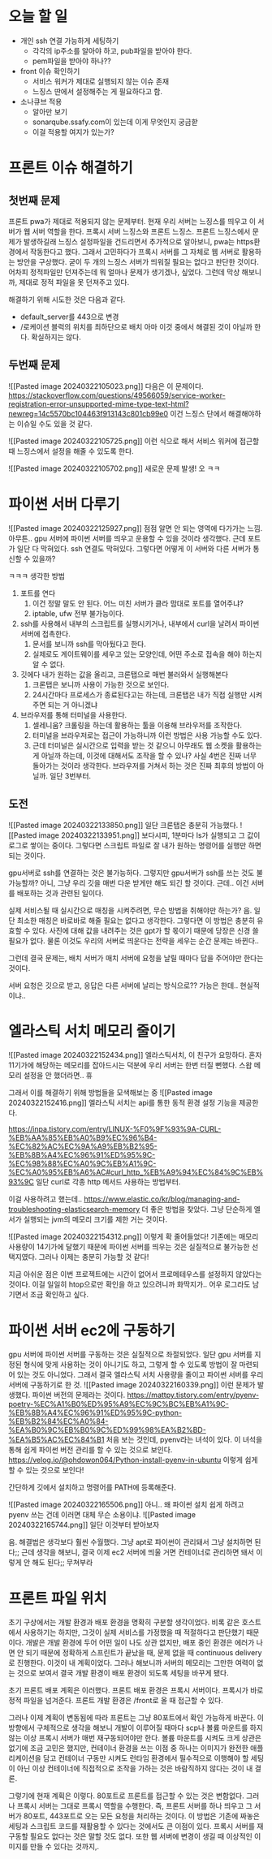 # 오늘 할 일
- 개인 ssh 연결  가능하게 세팅하기
	- 각각의 ip주소를 알아야 하고, pub파일을 받아야 한다.
	-  pem파일을 받아야 하나??
- front 이슈 확인하기
	- 서비스 워커가 제대로 실행되지 않는 이슈 존재
	- 느징스 딴에서 설정해주는 게 필요하다고 함.
- 소나큐브 적용
	- 알아만 보기
	- sonarqube.ssafy.com이 있는데 이게 무엇인지 궁금핟
	- 이걸 적용할 여지가 있는가?
# 프론트 이슈 해결하기
## 첫번째 문제
프론트 pwa가 제대로 적용되지 않는 문제부터.
현재 우리 서버는 느징스를 띄우고 이 서버가 웹 서버 역할을 한다.
프록시 서버 느징스와 프론트 느징스.
프론트 느징스에서 문제가 발생하길래 느징스 설정파일을 건드리면서 추가적으로 알아보니, pwa는 https환경에서 작동한다고 했다. 
그래서 고민하다가 프록시 서버를 그 자체로 웹 서버로 활용하는 방안을 구상했다.
굳이 두 개의 느징스 서버가 띄워질 필요는 없다고 판단한 것이다. 어차피 정적파일만 던져주는데 뭐 얼마나 문제가 생기겠나, 싶었다.
그런데 막상 해보니까, 제대로 정적 파일을 못 던져주고 있다.

해결하기 위해 시도한 것은 다음과 같다.
- default_server를 443으로 변경
- /로케이션 블럭의 위치를 최하단으로 배치
아마 이것 중에서 해결된 것이 아닐까 한다. 확실하지는 않다.
## 두번째 문제
![[Pasted image 20240322105023.png]]
다음은 이 문제이다.
https://stackoverflow.com/questions/49566059/service-worker-registration-error-unsupported-mime-type-text-html?newreg=14c5570bc104463f913143c801cb99e0
이건 느징스 단에서 해결해야하는 이슈일 수도 있을 것 같다. 

![[Pasted image 20240322105725.png]]
이런 식으로 해서 서비스 워커에 접근할 때 느징스에서 설정을 해줄 수 있도록 한다. 

![[Pasted image 20240322105702.png]]
새로운 문제 발생!
오 ㅋㅋ

# 파이썬 서버 다루기
![[Pasted image 20240322125927.png]]
점점 알면 안 되는 영역에 다가가는 느낌. 아무튼..
gpu  서버에 파이썬 서버를 띄우고 운용할 수 있을 것이라 생각했다. 근데 포트가 일단 다 막혀있다. 
ssh 연결도 막혀있다. 그렇다면 어떻게 이 서버와 다른 서버가 통신할 수 있을까?

ㅋㅋㅋ
생각한 방법
1. 포트를 연다
	1. 이건 정말 말도 안 된다. 어느 미친 서버가 클라 맘대로 포트를 열어주냐?
	2. iptable, ufw 전부 불가능이다.
2. ssh를 사용해서 내부의 스크립트를 실행시키거나, 내부에서 curl을 날려서 파이썬 서버에 접촉한다.
	1. 문서를 보니까 ssh를 막아뒀다고 한다.
	2. 실제로도 게이트웨이를 세우고 있는 모양인데, 어떤 주소로 접속을 해야 하는지 알 수 없다.
3. 깃에다 내가 원하는 값을 올리고, 크론탭으로 매번 불러와서 실행해본다
	1. 크론탭은 보니까 사용이 가능한 것으로 보인다. 
	2. 24시간마다 프로세스가 종료된다고는 하는데, 크론탭은 내가 직접 실행만 시켜주면 되는 거 아니겠냐
4. 브라우저를 통해 터미널을 사용한다.
	1. 셀레니움? 크롤링을 하는데 활용하는 툴을 이용해 브라우저를 조작한다.
	2. 터미널을 브라우저로는 접근이 가능하니까 이런 방법은 사용 가능할 수도 있다.
	3. 근데 터미널은 실시간으로 입력을 받는 것 같으니 아무래도 웹 소켓을 활용하는 게 아닐까 하는데, 이것에 대해서도 조작을 할 수 있나?
사실 4번은 진짜 너무 돌아가는 것이라 생각한다. 브라우저를 거쳐서 하는 것은 진짜 최후의 방법이 아닐까.
일단 3번부터.
## 도전
![[Pasted image 20240322133850.png]]
일단 크론탭은 충분히 가능했다.
![[Pasted image 20240322133951.png]]
보다시피, 1분마다 ls가 실행되고 그 값이 로그로 쌓이는 중이다.
그렇다면 스크립트 파일로 잘 내가 원하는 명령어를 실행만 하면 되는 것이다. 

gpu서버로 ssh를 연결하는 것은 불가능하다.
그렇지만 gpu서버가 ssh를 쓰는 것도 불가능할까?
아니, 그냥 우리 깃을 매번 다운 받게만 해도 되긴 할 것이다. 
근데.. 이건 서버를 배포하는 것과 관련된 일이다.

실제 서비스될 때 실시간으로 매칭을 시켜주려면, 무슨 방법을 취해야만 하는가?
음. 일단 최소한 매칭은 바로바로 해줄 필요는 없다고 생각한다. 
그렇다면 이 방법은 충분히 유효할 수 있다. 
사진에 대해 값을 내려주는 것은 gpt가 할 몫이기 때문에 당장은 신경 쓸 필요가 없다.
물론 이것도 우리의 서버로 띄운다는 전략을 세우는 순간 문제는 바뀐다..

그런데 결국 문제는, 배치 서버가 매치 서버에 요청을 날릴 때마다 답을 주어야만 한다는 것이다.

서버 요청은 깃으로 받고, 응답은 다른 서버에 날리는 방식으로??
가능은 한데.. 현실적이냐..

# 엘라스틱 서치 메모리 줄이기
![[Pasted image 20240322152434.png]]
엘라스틱서치, 이 친구가 요망하다.
혼자 11기가에 해당하는 메모리를 잡아드시는 덕분에 우리 서버는 한번 터질 뻔했다. 
스왑 메모리 설정을 안 했더라면.. 휴

그래서 이를 해결하기 위해 방법들을 모색해보는 중
![[Pasted image 20240322152416.png]]
엘라스틱 서치는 api를 통한 동적 환경 설정 기능을 제공한다. 

https://inpa.tistory.com/entry/LINUX-%F0%9F%93%9A-CURL-%EB%AA%85%EB%A0%B9%EC%96%B4-%EC%82%AC%EC%9A%A9%EB%B2%95-%EB%8B%A4%EC%96%91%ED%95%9C-%EC%98%88%EC%A0%9C%EB%A1%9C-%EC%A0%95%EB%A6%AC#curl_http_%EB%A9%94%EC%84%9C%EB%93%9C
일단 curl로 각종  http 메서드 사용하는 방법부터.

이걸 사용하려고 했는데..
https://www.elastic.co/kr/blog/managing-and-troubleshooting-elasticsearch-memory
더 좋은 방법을 찾았다. 
그냥 단순하게 엘서가 실행되는 jvm의 메모리 크기를 제한 거는 것이다. 

![[Pasted image 20240322154312.png]]
이렇게 확 줄어들었다!
기존에는 매모리 사용량이 14기가에 달했기 때문에 파이썬 서버를 띄우는 것은 실질적으로 불가능한 선택지였다.
그러나 이제는 충분히 가능할 것 같다!

지금 아쉬운 점은 이번 프로젝트에는 시간이 없어서 프로메테우스를 설정하지 않았다는 것이다.
이걸 일일히 htop으로만 확인을 하고 있으려니까 화딱지가.. 어우
로그라도 남기면서 조금 확인하고 싶다. 
# 파이썬 서버 ec2에 구동하기
gpu 서버에 파이썬 서버를 구동하는 것은 실질적으로 좌절되었다. 
일단 gpu 서버를 지정된 형식에 맞게 사용하는 것이 아니기도 하고, 그렇게 할 수 있도록 방법이 잘 마련되어 있는 것도 아니었다. 
그래서 결국 엘라스틱 서치 사용량을 줄이고 파이썬 서버를 우리 서버에 구동하기로 한 것.
![[Pasted image 20240322160339.png]]
이런 문제가 발생했다.
파이썬 버전의 문제라는 것이다.
https://mattpy.tistory.com/entry/pyenv-poetry-%EC%A1%B0%ED%95%A9%EC%9C%BC%EB%A1%9C-%EB%8B%A4%EC%96%91%ED%95%9C-python-%EB%B2%84%EC%A0%84-%EA%B0%9C%EB%B0%9C%ED%99%98%EA%B2%BD-%EA%B5%AC%EC%84%B1
처음 보는 것인데, pyenv라는 녀석이 있다. 이 녀석을 통해 쉽게 파이썬 버전 관리를 할 수 있는 것으로 보인다.
https://velog.io/@ohdowon064/Python-install-pyenv-in-ubuntu
이렇게 쉽게 할 수 있는 것으로 보인다!

간단하게 깃에서 설치하고 명령어를 PATH에 등록해준다.

![[Pasted image 20240322165506.png]]
아니.. 왜 파이썬 설치 쉽게 하려고 pyenv 쓰는 건데 이러면 대체 무슨 소용이냐.
![[Pasted image 20240322165744.png]]
일단 이것부터 받아보자

음. 해결법은 생각보다 훨씬 수월했다. 그냥 apt로 파이썬이 관리돼서 그냥 설치하면 된다;;
근데 생각을 해보니, 결국 이제 ec2 서버에 띄울 거면 컨테이너로 관리하면 돼서 이렇게 안 해도 된다;;
무쳐부라


# 프론트 파일 위치
초기 구상에서는 개발 환경과 배포 환경을 명확히 구분할 생각이었다.
비록 같은 호스트에서 사용하기는 하지만, 그것이 실제 서비스를 가정했을 때 적절하다고 판단했기 때문이다. 
개발은 개발 환경에 두어 어떤 일이 나도 상관 없지만, 배포 중인 환경은 에러가 나면 안 되기 때문에 정확하게 스프린트가 끝났을 때, 문제 없을 때 continuous delivery로 진행한다. 이것이 내 계획이었다. 
그러나 해보니까 서버의 메모리는 그만한 여력이 없는 것으로 보여서 결국 개발 환경이 배포 환경이 되도록 세팅을 바꾸게 됐다.

초기 프론트 배포 계획은 이러했다.
프론트 배포 환경은 프록시 서버이다. 프록시가 바로 정적 파일을 넘겨준다.
프론트 개발 환경은 /front로 올 때 접근할 수 있다. 

그러나 이제 계획이 변동됨에 따라 프론트는 그냥 80포트에서 확인 가능하게 바꾼다. 
이 방향에서 구체적으로 생각을 해보니 개발이 이루어질 때마다 scp나 볼륨 마운트를 하지 않는 이상 프록시 서버가 매번 재구동되어야만 한다. 
볼륨 마운트를 시켜도 크게 상관은 없기에 조금 고민은 했지만, 컨테이너 환경을 쓰는 이점 중 하나는 이미지가 완전한 애플리케이션을 담고 컨테이너 구동만 시켜도 런타임 환경에서 필수적으로 이행해야 할 세팅이 아닌 이상 컨테이너에 직접적으로 조작을 가하는 것은 바람직하지 않다는 것이 내 결론.

그렇기에 현재 계획은 이렇다.
80포트로 프론트를 접근할 수 있는 것은 변함없다.
그러나 프록시 서버는 그대로 프록시 역할을 수행한다. 
즉, 프론트 서버를 하나 띄우고 그 서버가 80포트, 443포트로 오는 모든 요청을 처리하는 것이다. 
이 방법은 기존에 짜놓은 세팅과 스크립트 코드를 재활용할 수 있다는 것에서도 큰 이점이 있다.
프록시 서버를 재구동할 필요도 없다는 것은 말할 것도 없다. 
또한 웹 서버에 변경이 생길 때 이상적인 이미지를 만들 수 있다는 것까지,.
